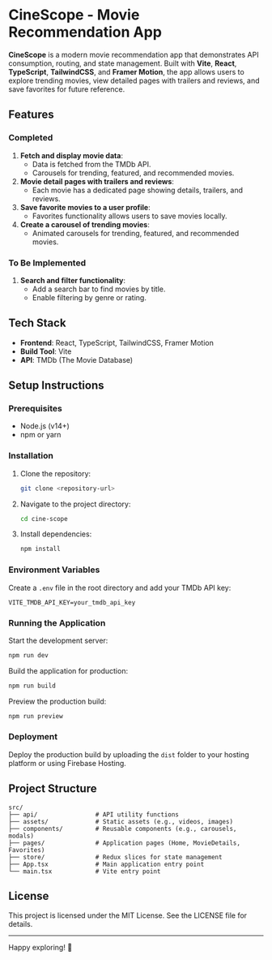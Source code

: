 
# CineScope - Movie Recommendation App

**CineScope** is a modern movie recommendation app that demonstrates API consumption, routing, and state management. Built with **Vite**, **React**, **TypeScript**, **TailwindCSS**, and **Framer Motion**, the app allows users to explore trending movies, view detailed pages with trailers and reviews, and save favorites for future reference.

## Features

### Completed
1. **Fetch and display movie data**:
   - Data is fetched from the TMDb API.
   - Carousels for trending, featured, and recommended movies.
2. **Movie detail pages with trailers and reviews**:
   - Each movie has a dedicated page showing details, trailers, and reviews.
3. **Save favorite movies to a user profile**:
   - Favorites functionality allows users to save movies locally.
4. **Create a carousel of trending movies**:
   - Animated carousels for trending, featured, and recommended movies.

### To Be Implemented
1. **Search and filter functionality**:
   - Add a search bar to find movies by title.
   - Enable filtering by genre or rating.

## Tech Stack

- **Frontend**: React, TypeScript, TailwindCSS, Framer Motion
- **Build Tool**: Vite
- **API**: TMDb (The Movie Database)

## Setup Instructions

### Prerequisites
- Node.js (v14+)
- npm or yarn

### Installation

1. Clone the repository:
   ```bash
   git clone <repository-url>
   ```
2. Navigate to the project directory:
   ```bash
   cd cine-scope
   ```
3. Install dependencies:
   ```bash
   npm install
   ```

### Environment Variables

Create a `.env` file in the root directory and add your TMDb API key:

```
VITE_TMDB_API_KEY=your_tmdb_api_key
```

### Running the Application

Start the development server:
```bash
npm run dev
```

Build the application for production:
```bash
npm run build
```

Preview the production build:
```bash
npm run preview
```

### Deployment

Deploy the production build by uploading the `dist` folder to your hosting platform or using Firebase Hosting.

## Project Structure

```
src/
├── api/                # API utility functions
├── assets/             # Static assets (e.g., videos, images)
├── components/         # Reusable components (e.g., carousels, modals)
├── pages/              # Application pages (Home, MovieDetails, Favorites)
├── store/              # Redux slices for state management
├── App.tsx             # Main application entry point
└── main.tsx            # Vite entry point
```

## License

This project is licensed under the MIT License. See the LICENSE file for details.

---

Happy exploring! 🚀
